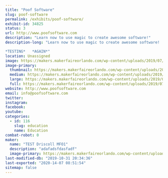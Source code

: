 ```yaml
---
title: "Poof Software"
slug: poof-software
permalink: /exhibits/poof-software/
exhibit-id: 34825
status: 3
url: http://www.poofsoftware.com
description: "Learn now to use magic to create awesome software!"
description-long: "Learn now to use magic to create awesome software!

*TESTING*   *AGAIN*"
location: Unassigned
image: https://makers.makerfaireorlando.com/wp-content/uploads/2019/07/Poof2-1024x983.jpg
image-primary:
  thumbnail: https://makers.makerfaireorlando.com/wp-content/uploads/2019/07/Poof2-150x150.jpg
  medium: https://makers.makerfaireorlando.com/wp-content/uploads/2019/07/Poof2-300x288.jpg
  large: https://makers.makerfaireorlando.com/wp-content/uploads/2019/07/Poof2-1024x983.jpg
  full: https://makers.makerfaireorlando.com/wp-content/uploads/2019/07/Poof2.jpg
website: http://www.poofsoftware.com
email: info@poofsoftware.com
twitter: 
instagram: 
facebook: 
youtube: 
categories:
  - id: 116
    slug: education
    name: Education
combat-robot: 0
maker:
  name: "TEST Driscoll MFO1"
  description: "adafadsfdasfadf"
  image-primary: https://makers.makerfaireorlando.com/wp-content/uploads/2019/07/Poof-1024x710.jpg
last-modified-db: "2019-10-31 20:34:36"
last-exported: "2020-14-07 08:51:54"
sitemap: false
---
```

